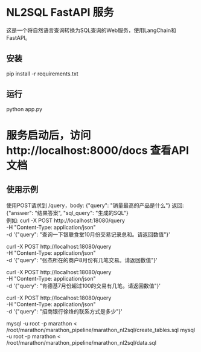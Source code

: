 # NL2SQL FastAPI 服务

这是一个将自然语言查询转换为SQL查询的Web服务，使用LangChain和FastAPI。

## 安装
pip install -r requirements.txt

## 运行
python app.py
# 服务启动后，访问 http://localhost:8000/docs 查看API文档

## 使用示例
使用POST请求到 /query，body: {"query": "销量最高的产品是什么"}
返回: {"answer": "结果答案", "sql_query": "生成的SQL"}\
例如:
curl -X POST http://localhost:18080/query \
     -H "Content-Type: application/json" \
     -d '{"query": "查询一下银联食堂10月份交易记录总和。请返回数值"}'

curl -X POST http://localhost:18080/query \
     -H "Content-Type: application/json" \
     -d '{"query": "张杰所在的商户8月份有几笔交易。请返回数值"}'

curl -X POST http://localhost:18080/query \
     -H "Content-Type: application/json" \
     -d '{"query": "肯德基7月份超过100的交易有几笔。请返回数值"}'

curl -X POST http://localhost:18080/query \
     -H "Content-Type: application/json" \
     -d '{"query": "招商银行徐烽的联系方式是多少"}'


mysql -u root -p marathon < /root/marathon/marathon_pipeline/marathon_nl2sql/create_tables.sql
mysql -u root -p marathon < /root/marathon/marathon_pipeline/marathon_nl2sql/data.sql

     
